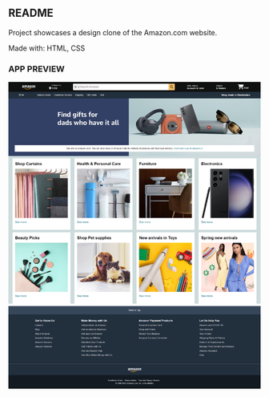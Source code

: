 ## README

Project showcases a design clone of the Amazon.com website.

Made with: HTML, CSS

### APP PREVIEW

![Cart Project Preview](https://github.com/parthamcomp/amazon-clone-html-css/blob/main/AppPreview.png?raw=true)
